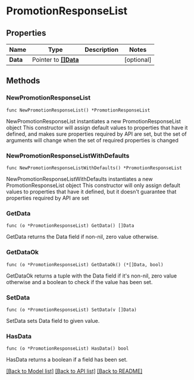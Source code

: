 # PromotionResponseList

## Properties

Name | Type | Description | Notes
------------ | ------------- | ------------- | -------------
**Data** | Pointer to [**[]Data**](Data.md) |  | [optional] 

## Methods

### NewPromotionResponseList

`func NewPromotionResponseList() *PromotionResponseList`

NewPromotionResponseList instantiates a new PromotionResponseList object
This constructor will assign default values to properties that have it defined,
and makes sure properties required by API are set, but the set of arguments
will change when the set of required properties is changed

### NewPromotionResponseListWithDefaults

`func NewPromotionResponseListWithDefaults() *PromotionResponseList`

NewPromotionResponseListWithDefaults instantiates a new PromotionResponseList object
This constructor will only assign default values to properties that have it defined,
but it doesn't guarantee that properties required by API are set

### GetData

`func (o *PromotionResponseList) GetData() []Data`

GetData returns the Data field if non-nil, zero value otherwise.

### GetDataOk

`func (o *PromotionResponseList) GetDataOk() (*[]Data, bool)`

GetDataOk returns a tuple with the Data field if it's non-nil, zero value otherwise
and a boolean to check if the value has been set.

### SetData

`func (o *PromotionResponseList) SetData(v []Data)`

SetData sets Data field to given value.

### HasData

`func (o *PromotionResponseList) HasData() bool`

HasData returns a boolean if a field has been set.


[[Back to Model list]](../README.md#documentation-for-models) [[Back to API list]](../README.md#documentation-for-api-endpoints) [[Back to README]](../README.md)



